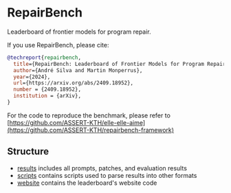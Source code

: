 # RepairBench

Leaderboard of frontier models for program repair.

If you use RepairBench, please cite:

```bibtex
@techreport{repairbench,
  title={RepairBench: Leaderboard of Frontier Models for Program Repair}, 
  author={André Silva and Martin Monperrus},
  year={2024},
  url={https://arxiv.org/abs/2409.18952}, 
  number = {2409.18952},
  institution = {arXiv},
}
```

For the code to reproduce the benchmark, please refer to [https://github.com/ASSERT-KTH/elle-elle-aime](https://github.com/ASSERT-KTH/repairbench-framework)

## Structure

- [results](results) includes all prompts, patches, and evaluation results
- [scripts](scripts) contains scripts used to parse results into other formats
- [website](website) contains the leaderboard's website code

